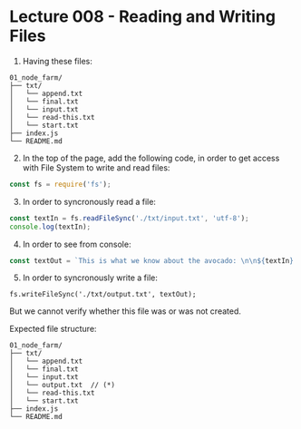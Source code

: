 # Lecture 008 - Reading and Writing Files

1. Having these files:
```
01_node_farm/
├── txt/
│   └── append.txt
│   └── final.txt
│   └── input.txt
│   └── read-this.txt
│   └── start.txt
├── index.js
└── README.md
```

2. In the top of the page, add the following code, in order to get access with File System to write and read files:
```js
const fs = require('fs');
```

3. In order to syncronously read a file:
```js
const textIn = fs.readFileSync('./txt/input.txt', 'utf-8');
console.log(textIn);
```

4.  In order to see from console:
```js
const textOut = `This is what we know about the avocado: \n\n${textIn}.\n\nCreated on ${Date.now()}`;
```

5. In order to syncronously write a file:
```JS
fs.writeFileSync('./txt/output.txt', textOut);
```
But we cannot verify whether this file was or was not created.

Expected file structure:
```
01_node_farm/
├── txt/
│   └── append.txt
│   └── final.txt
│   └── input.txt
│   └── output.txt  // (*)
│   └── read-this.txt
│   └── start.txt
├── index.js
└── README.md
```